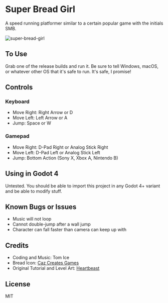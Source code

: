 # Super Bread Girl

A speed running platformer similar to a certain popular game with the initials SMB.

![super-bread-girl](https://github.com/user-attachments/assets/9618a947-c7f6-4b42-beec-2cec1a3cc085)

## To Use

Grab one of the release builds and run it.
Be sure to tell Windows, macOS, or whatever other OS that it's safe to run.
It's safe, I promise!

## Controls

### Keyboard

- Move Right: Right Arrow or D
- Move Left: Left Arrow or A
- Jump: Space or W

### Gamepad

- Move Right: D-Pad Right or Analog Stick Right
- Move Left: D-Pad Left or Analog Stick Left
- Jump: Bottom Action (Sony X, Xbox A, Nintendo B)

## Using in Godot 4

Untested. You should be able to import this project in any Godot 4+ variant
and be able to modify stuff.

## Known Bugs or Issues

- Music will not loop
- Cannot double-jump after a wall jump
- Character can fall faster than camera can keep up with

## Credits

- Coding and Music: Tom Ice
- Bread Icon: [Caz Creates Games](https://caz-creates-games.itch.io/bread)
- Original Tutorial and Level Art: [Heartbeast](https://github.com/uheartbeast)

## License

MIT
